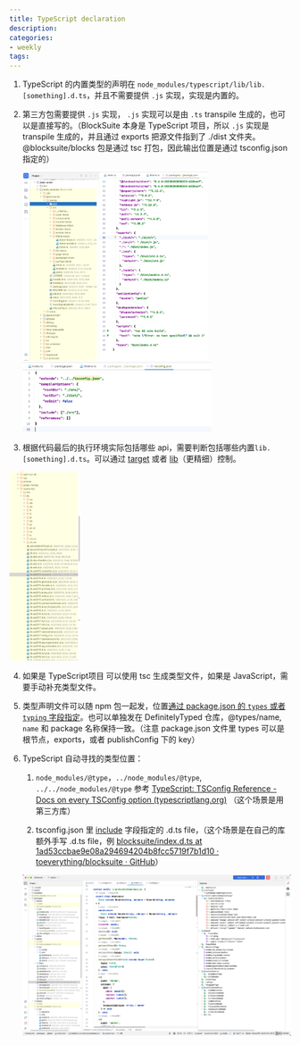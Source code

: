 ```yaml
---
title: TypeScript declaration
description:
categories:
- weekly
tags:
---
```


1. TypeScript 的内置类型的声明在 `node_modules/typescript/lib/lib.[something].d.ts`，并且不需要提供 `.js` 实现，实现是内置的。

2. 第三方包需要提供 `.js` 实现， `.js` 实现可以是由 `.ts` transpile 生成的，也可以是直接写的。（BlockSuite 本身是 TypeScript 项目，所以 `.js` 实现是 transpile 生成的，并且通过 exports 把源文件指到了 ./dist 文件夹。@blocksuite/blocks 包是通过 tsc 打包，因此输出位置是通过 tsconfig.json 指定的）

   <img src="https://raw.githubusercontent.com/thorseraq/picb/main/imgs/20230206103947.png" style="zoom:33%;" />

   <img src="https://raw.githubusercontent.com/thorseraq/picb/main/imgs/20230206104152.png" style="zoom:33%;" />

3. 根据代码最后的执行环境实际包括哪些 api，需要判断包括哪些内置`lib.[something].d.ts`。可以通过 [target](https://www.typescriptlang.org/tsconfig#target) 或者 [lib](https://www.typescriptlang.org/tsconfig#lib)（更精细）控制。

<img src="https://raw.githubusercontent.com/thorseraq/picb/main/imgs/20230206104842.png" style="zoom:33%;" />

4. 如果是 TypeScript项目 可以使用 tsc 生成类型文件，如果是 JavaScript，需要手动补充类型文件。

5. 类型声明文件可以随 npm 包一起发，位置[通过 package.json 的 `types` 或者 `typing` 字段指定](https://www.typescriptlang.org/docs/handbook/declaration-files/publishing.html#including-declarations-in-your-npm-package)。也可以单独发在 DefinitelyTyped 仓库，@types/name, `name` 和 package 名称保持一致。（注意 package.json 文件里 types 可以是根节点，exports，或者 publishConfig 下的 key）

6. TypeScript 自动寻找的类型位置：

    1. `node_modules/@type`，`../node_modules/@type`, `../../node_modules/@type` 参考 [TypeScript: TSConfig Reference - Docs on every TSConfig option (typescriptlang.org)](https://www.typescriptlang.org/tsconfig#typeRoots) （这个场景是用第三方库）

    2. tsconfig.json 里 [include](https://www.typescriptlang.org/tsconfig#include) 字段指定的 .d.ts file，（这个场景是在自己的库额外手写 .d.ts file，例 [blocksuite/index.d.ts at 1ad53ccbae9e08a294694204b8fcc5719f7b1d10 · toeverything/blocksuite · GitHub](https://github.com/toeverything/blocksuite/blob/1ad53ccbae9e08a294694204b8fcc5719f7b1d10/packages/global/index.d.ts)）

   ![image-20230206115449900](https://raw.githubusercontent.com/thorseraq/picb/main/imgs/image-20230206115449900.png)